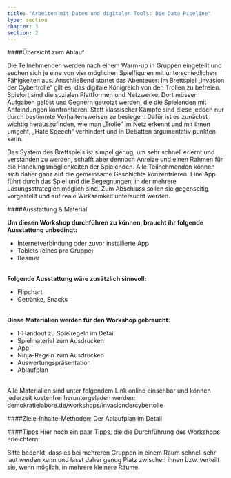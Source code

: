 ```yaml
---
title: "Arbeiten mit Daten und digitalen Tools: Die Data Pipeline"
type: section
chapter: 3
section: 2
---
```


####Übersicht zum Ablauf

Die Teilnehmenden werden nach einem Warm-up in Gruppen eingeteilt
und suchen sich je eine von vier möglichen Spielfiguren mit
unterschiedlichen Fähigkeiten aus. Anschließend startet das Abenteuer:
Im Brettspiel „Invasion der Cybertrolle“ gilt es, das digitale
Königreich von den Trollen zu befreien. Spielort sind die sozialen
Plattformen und Netzwerke. Dort müssen Aufgaben gelöst und
Gegnern getrotzt werden, die die Spielenden mit Anfeindungen
konfrontieren. Statt klassischer Kämpfe sind diese jedoch nur
durch bestimmte Verhaltensweisen zu besiegen: Dafür ist es zunächst
wichtig herauszufinden, wie man „Trolle“ im Netz erkennt
und mit ihnen umgeht, „Hate Speech“ verhindert und in Debatten
argumentativ punkten kann.

Das System des Brettspiels ist simpel genug, um sehr schnell
erlernt und verstanden zu werden, schafft aber dennoch Anreize
und einen Rahmen für die Handlungsmöglichkeiten der Spielenden.
Alle Teilnehmenden können sich daher ganz auf die
gemeinsame Geschichte konzentrieren. Eine App führt durch
das Spiel und die Begegnungen, in der mehrere Lösungsstrategien
möglich sind. Zum Abschluss sollen sie gegenseitig vorgestellt
und auf reale Wirksamkeit untersucht werden.

####Ausstattung & Material

<b>Um diesen Workshop durchführen zu können, braucht ihr
folgende Ausstattung unbedingt:</b>

* Internetverbindung oder zuvor installierte App
* Tablets (eines pro Gruppe)
* Beamer
<br><br>

<b>Folgende Ausstattung wäre zusätzlich sinnvoll:</b>

* Flipchart
* Getränke, Snacks
<br><br>

<b>Diese Materialien werden für den Workshop gebraucht:</b>

* HHandout zu Spielregeln im Detail
* Spielmaterial zum Ausdrucken
* App
* Ninja-Regeln zum Ausdrucken
* Auswertungspräsentation
* Ablaufplan
<br><br>

Alle Materialien sind unter folgendem Link online einsehbar und können jederzeit
kostenfrei heruntergeladen werden:
demokratielabore.de/workshops/invasiondercybertolle

####Ziele-Inhalte-Methoden: Der Ablaufplan im Detail

####Tipps
Hier noch ein paar Tipps, die die Durchführung des
Workshops erleichtern:

Bitte bedenkt, dass es bei mehreren Gruppen in einem Raum
schnell sehr laut werden kann und lasst daher genug Platz
zwischen ihnen bzw. verteilt sie, wenn möglich, in mehrere kleinere
Räume.